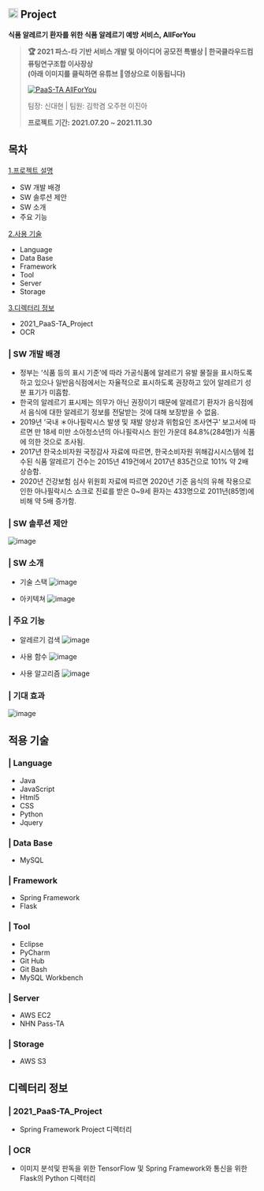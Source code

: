 ## <img width=20px src=https://user-images.githubusercontent.com/42789819/115147514-42221300-a096-11eb-9526-a68b8094f79c.png>  Project
**식품 알레르기 환자를 위한 식품 알레르기 예방 서비스, AllForYou**<br>

> **🏆  2021 파스-타 기반 서비스 개발 및 아이디어 공모전 특별상 | 한국클라우드컴퓨팅연구조합 이사장상**<br>
> **(아래 이미지를 클릭하면 유튜브 📼영상으로 이동됩니다)**
>
> [![PaaS-TA AllForYou](https://user-images.githubusercontent.com/80372103/182643099-8a3a6f2b-44f7-4ab6-a358-897e706e6987.png)](https://youtu.be/2ZYm7xR_0vU)
>
> 팀장: 신대현 | 팀원: 김학겸 오주현 이진아
> 
> **프로젝트 기간: 2021.07.20 ~ 2021.11.30**  

## 목차
[1.프로젝트 설명](#프로젝트-설명)
* SW 개발 배경
* SW 솔루션 제안
* SW 소개
* 주요 기능
  
[2.사용 기술](#사용-)
*  Language
*  Data Base
*  Framework
*  Tool
*  Server
*  Storage
  
[3.디렉터리 정보](#디렉터리-정보)
* 2021_PaaS-TA_Project
* OCR<br>
  

### | SW 개발 배경
* 정부는 ‘식품 등의 표시 기준’에 따라 가공식품에 알레르기 유발 물질을 표시하도록 하고 있으나 일반음식점에서는 자율적으로 표시하도록 권장하고 있어 알레르기 성분 표기가 미흡함.
* 한국의 알레르기 표시제는 의무가 아닌 권장이기 때문에 알레르기 환자가 음식점에서 음식에 대한 알레르기 정보를 전달받는 것에 대해 보장받을 수 없음.
* 2019년 ‘국내 ＊아나필락시스 발생 및 재발 양상과 위험요인 조사연구’ 보고서에 따르면 만 18세 미만 소아청소년의 아나필락시스 원인 가운데 84.8%(284명)가 식품에 의한 것으로 조사됨.
* 2017년 한국소비자원 국정감사 자료에 따르면, 한국소비자원 위해감시시스템에 접수된 식품 알레르기 건수는 2015년 419건에서 2017년 835건으로 101% 약 2배 상승함.
* 2020년 건강보험 심사 위원회 자료에 따르면 2020년 기준 음식의 유해 작용으로 인한 아나필락시스 쇼크로 진료를 받은 0~9세 환자는 433명으로 2011년(85명)에 비해 약 5배 증가함.
### | SW 솔루션 제안
![image](https://user-images.githubusercontent.com/80372103/182652268-eed500d4-1423-4f74-8519-d7924fc2c4db.png)

### | SW 소개
* 기술 스택
![image](https://user-images.githubusercontent.com/80372103/182652464-191e329f-23a2-4039-a37c-61af14fa8b1a.png)

* 아키텍쳐
![image](https://user-images.githubusercontent.com/80372103/182652635-4326fe7d-d7d5-4923-81b9-afa85407799f.png)

### | 주요 기능
* 알레르기 검색
![image](https://user-images.githubusercontent.com/80372103/182652996-8e1f3165-0302-432e-9d18-b72a655ba960.png)

* 사용 함수
![image](https://user-images.githubusercontent.com/80372103/182653070-577d0ba4-865b-48af-8367-51fdd20415e6.png)

* 사용 알고리즘 
![image](https://user-images.githubusercontent.com/80372103/182653129-106668a8-0c2f-47ee-8a93-50d97eb82e67.png)

### | 기대 효과
![image](https://user-images.githubusercontent.com/80372103/182651461-4ca42440-61e0-46b7-aa0a-231896310be8.png)

## 적용 기술
### | Language 
* Java 
* JavaScript
* Html5
* CSS 
* Python
* Jquery
### | Data Base
* MySQL 
### | Framework
* Spring Framework 
* Flask
### | Tool
* Eclipse
* PyCharm
* Git Hub
* Git Bash
* MySQL Workbench
### | Server
* AWS EC2
* NHN Pass-TA
### | Storage
* AWS S3
## 디렉터리 정보
### | 2021_PaaS-TA_Project
* Spring Framework Project 디렉터리
### | OCR
* 이미지 분석및 판독을 위한 TensorFlow 및 Spring Framework와 통신을 위한 Flask의 Python 디렉터리
